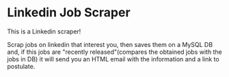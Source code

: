 # Linkedin Job Scraper
This is a Linkedin scraper!

Scrap jobs on linkedin that interest you, then saves them on a MySQL DB and, if this jobs are "recently released"(compares the obtained jobs with the jobs in DB) it will send you an HTML email with the information and a link to postulate.
